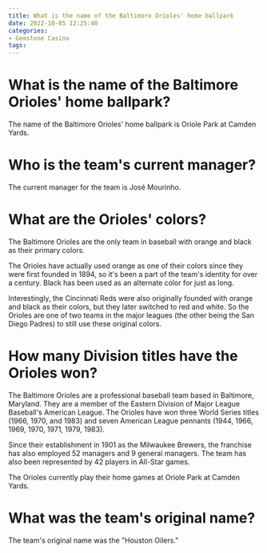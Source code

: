 ```yaml
---
title: What is the name of the Baltimore Orioles' home ballpark
date: 2022-10-05 12:25:40
categories:
- Gemstone Casino
tags:
---
```



#  What is the name of the Baltimore Orioles' home ballpark?

The name of the Baltimore Orioles' home ballpark is Oriole Park at Camden Yards.

#  Who is the team's current manager?

The current manager for the team is José Mourinho.

#  What are the Orioles' colors?

The Baltimore Orioles are the only team in baseball with orange and black as their primary colors.

The Orioles have actually used orange as one of their colors since they were first founded in 1894, so it's been a part of the team's identity for over a century. Black has been used as an alternate color for just as long.

Interestingly, the Cincinnati Reds were also originally founded with orange and black as their colors, but they later switched to red and white. So the Orioles are one of two teams in the major leagues (the other being the San Diego Padres) to still use these original colors.

#  How many Division titles have the Orioles won?

The Baltimore Orioles are a professional baseball team based in Baltimore, Maryland. They are a member of the Eastern Division of Major League Baseball's American League. The Orioles have won three World Series titles (1966, 1970, and 1983) and seven American League pennants (1944, 1966, 1969, 1970, 1971, 1979, 1983).

Since their establishment in 1901 as the Milwaukee Brewers, the franchise has also employed 52 managers and 9 general managers. The team has also been represented by 42 players in All-Star games. 

The Orioles currently play their home games at Oriole Park at Camden Yards.

#  What was the team's original name?

The team's original name was the "Houston Oilers."